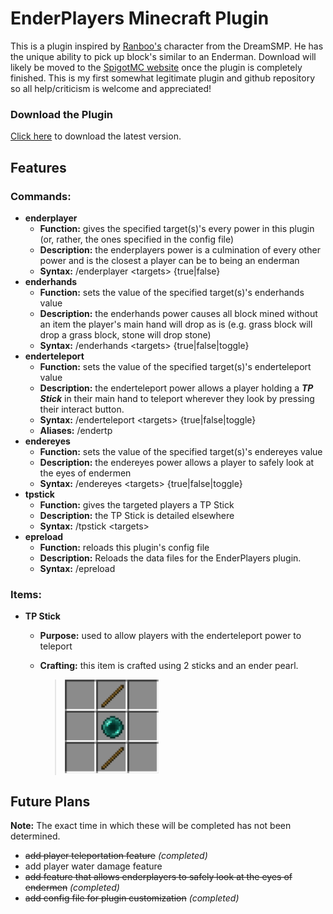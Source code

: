 # EnderPlayers Minecraft Plugin

This is a plugin inspired by [Ranboo's](https://twitter.com/Ranboosaysstuff) character from the DreamSMP. He has the
unique ability to pick up block's similar to an Enderman. Download will likely be moved to the [SpigotMC website](https://spigotmc.org)
once the plugin is completely finished. This is my first somewhat legitimate plugin and github repository 
so all help/criticism is welcome and appreciated!

### Download the Plugin

[Click here](https://github.com/dirkwind/EnderPlayers/raw/main/PluginJar/EnderPlayers.jar) to download the latest version.

## Features

### Commands:

* **enderplayer**
    * **Function:** gives the specified target(s)'s every power in this plugin (or, rather, the ones specified in the config file)
    * **Description:** the enderplayers power is a culmination of every other power and is the closest a player can be to being an enderman
    * **Syntax:** /enderplayer \<targets> {true|false}
* **enderhands**
    * **Function:** sets the value of the specified target(s)'s enderhands value
    * **Description:** the enderhands power causes all block mined without an item the player's main hand will drop as is 
      (e.g. grass block will drop a grass block, stone will drop stone)
    * **Syntax:** /enderhands \<targets> {true|false|toggle}
* **enderteleport**
    * **Function:** sets the value of the specified target(s)'s enderteleport value
    * **Description:** the enderteleport power allows a player holding a ***TP Stick*** in their main hand to teleport wherever
      they look by pressing their interact button.
    * **Syntax:** /enderteleport \<targets> {true|false|toggle}
    * **Aliases:** /endertp
* **endereyes**
    * **Function:** sets the value of the specified target(s)'s endereyes value
    * **Description:** the endereyes power allows a player to safely look at the eyes of endermen
    * **Syntax:** /endereyes \<targets> {true|false|toggle}
* **tpstick**
    * **Function:** gives the targeted players a TP Stick
    * **Description:** the TP Stick is detailed elsewhere
    * **Syntax:** /tpstick \<targets>
* **epreload**
    * **Function:** reloads this plugin's config file
    * **Description:** Reloads the data files for the EnderPlayers plugin.
    * **Syntax:** /epreload

### Items:

* **TP Stick**
    * **Purpose:** used to allow players with the enderteleport power to teleport
    * **Crafting:** this item is crafted using 2 sticks and an ender pearl.
        
        > <img src="./assets/tpstick_recipe.PNG" alt="TP Stick Recipe" width="150" height="150">
    
## Future Plans

**Note:** The exact time in which these will be completed has not been determined.

* ~~add player teleportation feature~~ *(completed)*
* add player water damage feature
* ~~add feature that allows enderplayers to safely look at the eyes of endermen~~ *(completed)*
* ~~add config file for plugin customization~~ *(completed)*